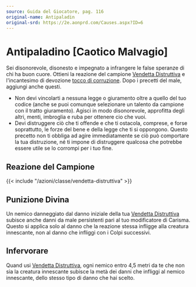 ```yaml
---
source: Guida del Giocatore, pag. 116
original-name: Antipaladin
original-srd: https://2e.aonprd.com/Causes.aspx?ID=6
---
```


# Antipaladino \[Caotico Malvagio\]

Sei disonorevole, disonesto e impegnato a infrangere le false speranze di chi ha
buon cuore. Ottieni la reazione del campione
[Vendetta Distruttiva](/azioni/classe/vendetta-distruttiva) e l'incantesimo di
devozione [tocco di corruzione](/incantesimi/tocco-di-corruzione). Dopo i
precetti del male, aggiungi anche questi.

- Non devi vincolarti a nessuna legge o giuramento oltre a quello del tuo codice
  (anche se puoi comunque selezionare un talento da campione con il tratto
  giuramento). Agisci in modo disonorevole, approfitta degli altri, menti,
  imbroglia e ruba per ottenere cio che vuoi.
- Devi distruggere ciò che ti offende e che ti ostacola, comprese, e forse
  soprattutto, le forze del bene e della legge che ti si oppongono. Questo
  precetto non ti obbliga ad agire immediatamente se ciò può comportare la tua
  distruzione, né ti impone di distruggere qualcosa che potrebbe essere utile se
  lo corrompi per i tuo fine.

## Reazione del Campione

{{< include "/azioni/classe/vendetta-distruttiva" >}}

## Punizione Divina

Un nemico danneggiato dal danno iniziale della tua
[Vendetta Distruttiva](/azioni/classe/vendetta-distruttiva) subisce anche danni
da male persistenti pari al tuo modificatore di Carisma. Questo si applica solo
al danno che la reazione stessa infligge alla creatura innescante, non al danno
che infliggi con i Colpi successivi.

## Infervorare

Quand usi [Vendetta Distruttiva](/azioni/classe/vendetta-distruttiva), ogni
nemico entro 4,5 metri da te che non sia la creatura innescante subisce la metà
dei danni che infliggi al nemico innescante, dello stesso tipo di danno che hai
scelto.
